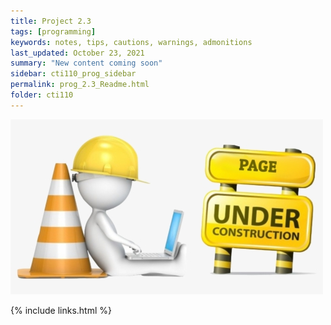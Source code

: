 ```yaml
---
title: Project 2.3
tags: [programming]
keywords: notes, tips, cautions, warnings, admonitions
last_updated: October 23, 2021
summary: "New content coming soon"
sidebar: cti110_prog_sidebar
permalink: prog_2.3_Readme.html
folder: cti110
---
```


![under construction](../../images/new-content-coming-soon-web-page-is-under.png)

{% include links.html %}

